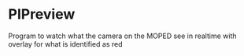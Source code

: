 # PIPreview
Program to watch what the camera on the MOPED see in realtime with overlay for what is identified as red